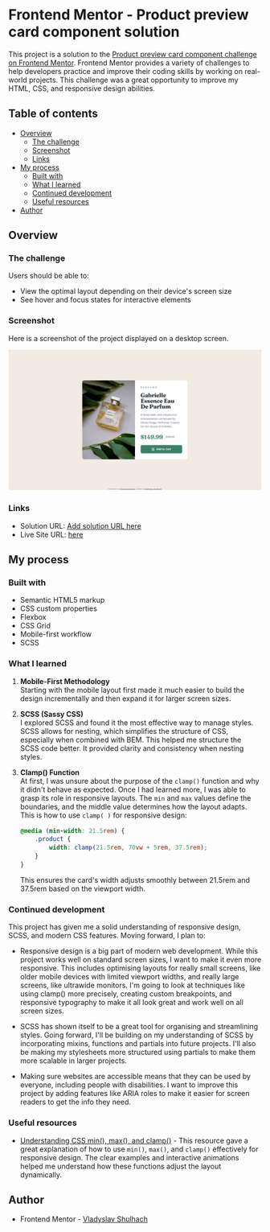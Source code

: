 # Frontend Mentor - Product preview card component solution

This project is a solution to the [Product preview card component challenge on Frontend Mentor](https://www.frontendmentor.io/challenges/product-preview-card-component-GO7UmttRfa). Frontend Mentor provides a variety of challenges to help developers practice and improve their coding skills by working on real-world projects. This challenge was a great opportunity to improve my HTML, CSS, and responsive design abilities.

## Table of contents

- [Overview](#overview)
  - [The challenge](#the-challenge)
  - [Screenshot](#screenshot)
  - [Links](#links)
- [My process](#my-process)
  - [Built with](#built-with)
  - [What I learned](#what-i-learned)
  - [Continued development](#continued-development)
  - [Useful resources](#useful-resources)
- [Author](#author)

## Overview

### The challenge

Users should be able to:

- View the optimal layout depending on their device's screen size
- See hover and focus states for interactive elements

### Screenshot

Here is a screenshot of the project displayed on a desktop screen.

![Desktop Version Preview](desktop-preview.png)

### Links

- Solution URL: [Add solution URL here](https://your-solution-url.com)
- Live Site URL: [here](https://product-preview-card-component-mai-vladyslav-shulhachs-projects.vercel.app/)

## My process

### Built with

- Semantic HTML5 markup
- CSS custom properties
- Flexbox
- CSS Grid
- Mobile-first workflow
- SCSS

### What I learned

1. **Mobile-First Methodology**  
   Starting with the mobile layout first made it much easier to build the design incrementally and then expand it for larger screen sizes.

2. **SCSS (Sassy CSS)**  
   I explored SCSS and found it the most effective way to manage styles. SCSS allows for nesting, which simplifies the structure of CSS, especially when combined with BEM. This helped me structure the SCSS code better. It provided clarity and consistency when nesting styles.

3. **Clamp() Function**  
   At first, I was unsure about the purpose of the `clamp()` function and why it didn't behave as expected. Once I had learned more, I was able to grasp its role in responsive layouts. The `min` and `max` values define the boundaries, and the middle value determines how the layout adapts. This is how to use `clamp( )` for responsive design:

   ```scss
   @media (min-width: 21.5rem) {
       .product {
           width: clamp(21.5rem, 70vw + 5rem, 37.5rem);
       }
   }
   ```
   This ensures the card's width adjusts smoothly between 21.5rem and 37.5rem based on the viewport width.

### Continued development

This project has given me a solid understanding of responsive design, SCSS, and modern CSS features. Moving forward, I plan to:

- Responsive design is a big part of modern web development. While this project works well on standard screen sizes, I want to make it even more responsive. This includes optimising layouts for really small screens, like older mobile devices with limited viewport widths, and really large screens, like ultrawide monitors. I'm going to look at techniques like using clamp() more precisely, creating custom breakpoints, and responsive typography to make it all look great and work well on all screen sizes.
  
- SCSS has shown itself to be a great tool for organising and streamlining styles. Going forward, I'll be building on my understanding of SCSS by incorporating mixins, functions and partials into future projects. I'll also be making my stylesheets more structured using partials to make them more scalable in larger projects.
  
- Making sure websites are accessible means that they can be used by everyone, including people with disabilities. I want to improve this project by adding features like ARIA roles to make it easier for screen readers to get the info they need.

### Useful resources

- [Understanding CSS min(), max(), and clamp()](https://web.dev/articles/min-max-clamp) - This resource gave a great explanation of how to use `min()`, `max()`, and `clamp()` effectively for responsive design. The clear examples and interactive animations helped me understand how these functions adjust the layout dynamically.

## Author

- Frontend Mentor - [Vladyslav Shulhach](https://www.frontendmentor.io/profile/Vladyslav-Shulhach)


